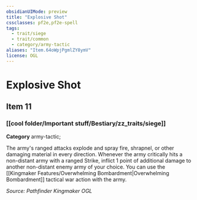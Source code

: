 ```yaml
---
obsidianUIMode: preview
title: "Explosive Shot"
cssclasses: pf2e,pf2e-spell
tags:
  - trait/siege
  - trait/common
  - category/army-tactic
aliases: "Item.64oWpjPgmlZY8ymV"
license: OGL
---
```

# Explosive Shot
## Item 11
### [[cool folder/Important stuff/Bestiary/zz_traits/siege]]

**Category** army-tactic; 




The army's ranged attacks explode and spray fire, shrapnel, or other damaging material in every direction. Whenever the army critically hits a non-distant army with a ranged Strike, inflict 1 point of additional damage to another non-distant enemy army of your choice. You can use the [[Kingmaker Features/Overwhelming Bombardment|Overwhelming Bombardment]] tactical war action with the army.

*Source: Pathfinder Kingmaker*
*OGL*